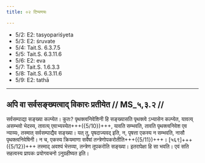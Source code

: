 ```yaml
---
title: ०२ टिप्पणयः

---
```

- 5/2: E2: tasyopariśyeta
- 5/3: E2: śruvate
- 5/4: Tait.S. 6.3.7.5
- 5/5: Tait.S. 6.3.11.6
- 5/6: E2: eva
- 5/7: Tait.S. 1.6.3.3
- 5/8: Tait.S. 6.3.11.6
- 5/9: E2: tathā

____________________________________________


## अपि वा सर्वसङ्ख्यत्वाद् विकारः प्रतीयेत // MS_५,३.२ //

सर्वसम्पाद्या सङ्ख्या कल्प्येत। कुतः? पृथक्त्वनिवेशिनी हि सङ्ख्यासति पृथक्त्वे ऽभ्यासेन कल्प्येत, यावत्य् असम्भवो भेदस्य, तावत्य् एवाभ्यस्येत+++({5/10})+++, यावति सम्भवति, तावति पृथक्त्वनिवेश एव न्याय्यः, तस्मात् सर्वसम्पाद्यैव सङ्ख्या। यत् तु, पृषदाज्यवद् इति, न, पृषत्ता एकस्य न सम्भवति, नासौ पृथक्त्वनिवेषिनी। न च, एकस्य क्रियमाणा सर्वेषां तन्त्रेणोपकरोतीति+++({5/11})+++। [५६९]+++({5/12})+++ तस्माद् अवश्यं भेत्तव्या, तन्त्रेण तूपकरोति सङ्ख्या। इतरापेक्षा हि सा भवति। एवं सति सहत्वस्य प्रापकः प्रयोगवचनो ऽनुग्रहीष्यत इति।
